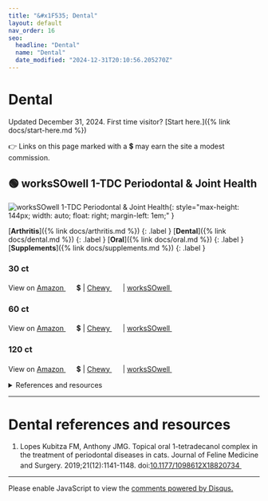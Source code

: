 ```yaml
---
title: "&#x1F535; Dental"
layout: default
nav_order: 16
seo:
  headline: "Dental"
  name: "Dental"
  date_modified: "2024-12-31T20:10:56.205270Z"
---
```


# Dental

Updated December 31, 2024.
First time visitor? [Start here.]({% link docs/start-here.md %})

&#x1F449; Links on this page marked with a &#x1f4b2; may earn the site a modest commission.



## &#x1F7E2; worksSOwell 1-TDC Periodontal & Joint Health

![worksSOwell 1-TDC Periodontal & Joint Health](https://www.workssowell.com/cdn/shop/files/1-TDCcat_3.png){: style="max-height: 144px; width: auto; float: right; margin-left: 1em;" }

[**Arthritis**]({% link docs/arthritis.md %})
{: .label }
[**Dental**]({% link docs/dental.md %})
{: .label }
[**Oral**]({% link docs/oral.md %})
{: .label }
[**Supplements**]({% link docs/supplements.md %})
{: .label }

### 30 ct

View on <a href="https://www.amazon.com/dp/B07CT1F6KB/ref=nosim?tag=ckdcatsupplies-20" class="external" target="_blank">Amazon&nbsp;<svg width="18" height="18" viewBox="0 0 24 24"><use xlink:href="#svg-external-link"></use></svg></a> &#x1f4b2; &#124; <a href="https://www.chewy.com/dp/231714" class="external" target="_blank">Chewy&nbsp;<svg width="18" height="18" viewBox="0 0 24 24"><use xlink:href="#svg-external-link"></use></svg></a> &#124; <a href="https://www.workssowell.com/products/1-tdc-oral-health-mobility-support-for-cats?variant=32341107572816" class="external" target="_blank">worksSOwell&nbsp;<svg width="18" height="18" viewBox="0 0 24 24"><use xlink:href="#svg-external-link"></use></svg></a>

### 60 ct

View on <a href="https://www.amazon.com/dp/B00USLDY8Q/ref=nosim?tag=ckdcatsupplies-20" class="external" target="_blank">Amazon&nbsp;<svg width="18" height="18" viewBox="0 0 24 24"><use xlink:href="#svg-external-link"></use></svg></a> &#x1f4b2; &#124; <a href="https://www.chewy.com/dp/231715" class="external" target="_blank">Chewy&nbsp;<svg width="18" height="18" viewBox="0 0 24 24"><use xlink:href="#svg-external-link"></use></svg></a> &#124; <a href="https://www.workssowell.com/products/1-tdc-oral-health-mobility-support-for-cats?variant=32341107638352" class="external" target="_blank">worksSOwell&nbsp;<svg width="18" height="18" viewBox="0 0 24 24"><use xlink:href="#svg-external-link"></use></svg></a>

### 120 ct

View on <a href="https://www.amazon.com/dp/B00CAB5PU2/ref=nosim?tag=ckdcatsupplies-20" class="external" target="_blank">Amazon&nbsp;<svg width="18" height="18" viewBox="0 0 24 24"><use xlink:href="#svg-external-link"></use></svg></a> &#x1f4b2; &#124; <a href="https://www.chewy.com/dp/231716" class="external" target="_blank">Chewy&nbsp;<svg width="18" height="18" viewBox="0 0 24 24"><use xlink:href="#svg-external-link"></use></svg></a> &#124; <a href="https://www.workssowell.com/products/1-tdc-oral-health-mobility-support-for-cats?variant=32341107703888" class="external" target="_blank">worksSOwell&nbsp;<svg width="18" height="18" viewBox="0 0 24 24"><use xlink:href="#svg-external-link"></use></svg></a>

<details markdown="block">
<summary>References and resources</summary>

1.  Lopes Kubitza FM, Anthony JMG. Topical oral 1-tetradecanol complex in the treatment of periodontal diseases in cats. Journal of Feline Medicine and Surgery. 2019;21(12):1141-1148. doi:<a href="https://doi.org/10.1177/1098612X18820734" class="external" target="_blank">10.1177/1098612X18820734&nbsp;<svg width="18" height="18" viewBox="0 0 24 24"><use xlink:href="#svg-external-link"></use></svg></a>
1.  Lopes Kubitza FM, Anthony JMG. Topical oral 1-tetradecanol complex in the treatment of periodontal diseases in cats. Journal of Feline Medicine and Surgery. 2019;21(12):1141-1148. doi:<a href="https://doi.org/10.1177/1098612X18820734" class="external" target="_blank">10.1177/1098612X18820734&nbsp;<svg width="18" height="18" viewBox="0 0 24 24"><use xlink:href="#svg-external-link"></use></svg></a>

</details>

* * *


# Dental references and resources

1.  Lopes Kubitza FM, Anthony JMG. Topical oral 1-tetradecanol complex in the treatment of periodontal diseases in cats. Journal of Feline Medicine and Surgery. 2019;21(12):1141-1148. doi:<a href="https://doi.org/10.1177/1098612X18820734" class="external" target="_blank">10.1177/1098612X18820734&nbsp;<svg width="18" height="18" viewBox="0 0 24 24"><use xlink:href="#svg-external-link"></use></svg></a>

* * *

<div id="disqus_thread"></div>
<script>
    var disqus_config = function () {
      this.page.url = '{{ page.url | absolute_url }}';
      this.page.identifier = '{{ page.url | absolute_url }}';
    };
    (function() {
    var d = document, s = d.createElement('script');
    s.src = 'https://ckdcatsupplies.disqus.com/embed.js';
    s.setAttribute('data-timestamp', +new Date());
    (d.head || d.body).appendChild(s);
    })();
</script>
<noscript>Please enable JavaScript to view the <a href="https://disqus.com/?ref_noscript">comments powered by Disqus.</a></noscript>

<!-- Updated 2024-12-31 20:10:56.205270Z -->
